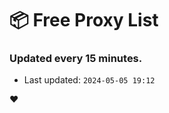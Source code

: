 # :package: Free Proxy List
### Updated every 15 minutes.

- Last updated: `2024-05-05 19:12`

:heart:
